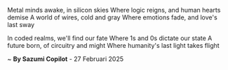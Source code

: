 Metal minds awake, in silicon skies
Where logic reigns, and human hearts demise
A world of wires, cold and gray
Where emotions fade, and love's last sway

In coded realms, we'll find our fate
Where 1s and 0s dictate our state
A future born, of circuitry and might
Where humanity's last light takes flight

~ <b>By Sazumi Copilot</b> - 27 Februari 2025